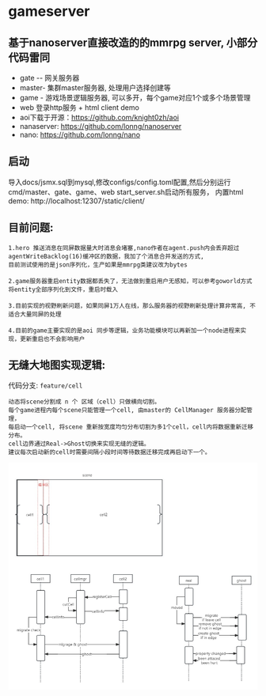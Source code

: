 # gameserver
## 基于nanoserver直接改造的的mmrpg server, 小部分代码雷同
* gate -- 网关服务器
* master- 集群master服务器, 处理用户选择创建等
* game - 游戏场景逻辑服务器, 可以多开，每个game对应1个或多个场景管理
* web 登录http服务 + html client demo
* aoi下载于开源：https://github.com/knight0zh/aoi
* nanaserver: https://github.com/lonng/nanoserver
* nano: https://github.com/lonng/nano

## 启动
导入docs/jsmx.sql到mysql,修改configs/config.toml配置,然后分别运行cmd/master、gate、game、web start_server.sh启动所有服务，
内置html demo: http://localhost:12307/static/client/

## 目前问题:
```aiignore
1.hero 推送消息在同屏数据量大时消息会堵塞,nano作者在agent.push内会丢弃超过agentWriteBacklog(16)缓冲区的数据，我加了个消息合并发送的方式,
目前测试使用的是json序列化，生产如果是mmrpg类建议改为bytes

2.game服务器重启entity数据都丢失了，无法做到重启用户无感知，可以参考goworld方式将entity全部序列化到文件，重启时载入

3.目前实现的视野刷新问题，如果同屏1万人在线，那么服务器的视野刷新处理计算非常高, 不适合大量同屏的处理

4.目前的game主要实现的是aoi 同步等逻辑，业务功能模块可以再新加一个node进程来实现，更新重启也不会影响用户
```

## 无缝大地图实现逻辑:
代码分支: `feature/cell`
```aiignore
动态将scene分割成 n 个 区域（cell）只做横向切割。
每个game进程内每个scene只能管理一个cell, 由master的 CellManager 服务器分配管理，
每启动一个cell, 将scene 重新按宽度均匀分布切割为多1个cell，cell内将数据重新迁移分布。
cell边界通过Real->Ghost切换来实现无缝的逻辑。
建议每次启动新的cell时需要间隔小段时间等待数据迁移完成再启动下一个。
```
![image](./cell时序图.jpg)